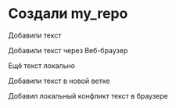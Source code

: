 ﻿# Создали my_repo

Добавили текст

Добавили текст через Веб-браузер

Ещё текст локально

Добавили текст в новой ветке

Добавил локальный конфликт текст в браузере
